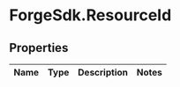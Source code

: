 # ForgeSdk.ResourceId

## Properties
Name | Type | Description | Notes
------------ | ------------- | ------------- | -------------


